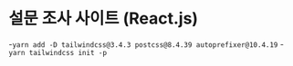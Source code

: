 # 설문 조사 사이트 (React.js)

-`yarn add -D tailwindcss@3.4.3 postcss@8.4.39 autoprefixer@10.4.19`
-`yarn tailwindcss init -p`

